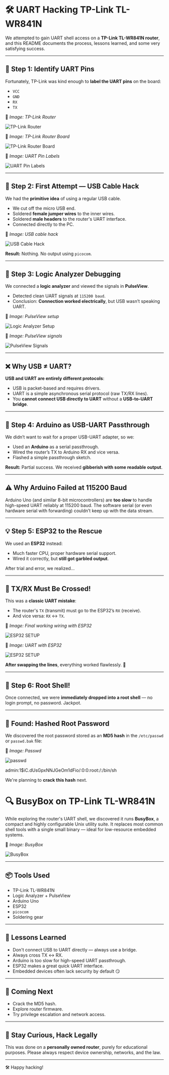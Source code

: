# 🛠️ UART Hacking TP-Link TL-WR841N

We attempted to gain UART shell access on a **TP-Link TL-WR841N router**, and this README documents the process, lessons learned, and some very satisfying success.

---

## 🧩 Step 1: Identify UART Pins

Fortunately, TP-Link was kind enough to **label the UART pins** on the board:

- `VCC`
- `GND`
- `RX`
- `TX`


📸 _Image: TP-Link Router_

![TP-Link Router](images/tp-link-router.jpg)

📸 _Image: TP-Link Router Board_

![TP-Link Router Board](images/tp-link-router-board.jpg)

📸 _Image: UART Pin Labels_

![UART Pin Labels](images/uart-pins.jpg)

---

## 🔌 Step 2: First Attempt — USB Cable Hack

We had the **primitive idea** of using a regular USB cable.

- We cut off the micro USB end.
- Soldered **female jumper wires** to the inner wires.
- Soldered **male headers** to the router's UART interface.
- Connected directly to the PC.

📸 _Image: USB cable hack_

![USB Cable Hack](images/usb-hack.jpg)

**Result:** Nothing. No output using `picocom`.

---

## 🔬 Step 3: Logic Analyzer Debugging

We connected a **logic analyzer** and viewed the signals in **PulseView**.

- Detected clean UART signals at `115200 baud`.
- Conclusion: **Connection worked electrically**, but USB wasn’t speaking UART.

📸 _Image: PulseView setup_

![Logic Analyzer Setup](images/logic-setup.jpg)

📸 _Image: PulseView signals_

![PulseView Signals](images/pulseview.png)

---

## ❌ Why USB ≠ UART?

**USB and UART are entirely different protocols**:

- USB is packet-based and requires drivers.
- UART is a simple asynchronous serial protocol (raw TX/RX lines).
- You **cannot connect USB directly to UART** without a **USB-to-UART bridge**.

---

## 🧠 Step 4: Arduino as USB-UART Passthrough

We didn’t want to wait for a proper USB-UART adapter, so we:

- Used an **Arduino** as a serial passthrough.
- Wired the router’s TX to Arduino RX and vice versa.
- Flashed a simple passthrough sketch.

**Result:** Partial success. We received **gibberish with some readable output**.

---

## ⚠️ Why Arduino Failed at 115200 Baud

Arduino Uno (and similar 8-bit microcontrollers) are **too slow** to handle high-speed UART reliably at 115200 baud. The software serial (or even hardware serial with forwarding) couldn’t keep up with the data stream.

---

## 💡 Step 5: ESP32 to the Rescue

We used an **ESP32** instead:

- Much faster CPU, proper hardware serial support.
- Wired it correctly, but **still got garbled output**.

After trial and error, we realized...

---

## 🔀 TX/RX Must Be Crossed!

This was a **classic UART mistake**:

- The router's `TX` (transmit) must go to the ESP32’s `RX` (receive).
- And vice versa: `RX` ↔ `TX`.

📸 _Image: Final working wiring with ESP32_

![ESP32 SETUP](images/esp32-working.jpg)

📸 _Image: UART with ESP32_

![ESP32 SETUP](images/uart-passthrough.png)

**After swapping the lines**, everything worked flawlessly. 🎉

---

## 🐚 Step 6: Root Shell!

Once connected, we were **immediately dropped into a root shell** — no login prompt, no password. Jackpot.

---

## 🔐 Found: Hashed Root Password

We discovered the root password stored as an **MD5 hash** in the `/etc/passwd` or `passwd.bak` file:

📸 _Image: Passwd_

![passwd](images/uart-arduino-ide.png)

admin:$1$$iC.dUsGpxNNJGeOm1dFio/:0:0:root:/:/bin/sh

We're planning to **crack this hash** next.


# 🔍 BusyBox on TP-Link TL-WR841N

While exploring the router's UART shell, we discovered it runs **BusyBox**, a compact and highly configurable Unix utility suite. It replaces most common shell tools with a single small binary — ideal for low-resource embedded systems.

📸 _Image: BusyBox_

![BusyBox](images/busybox.png)

---

## 📦 Tools Used

- TP-Link TL-WR841N
- Logic Analyzer + PulseView
- Arduino Uno
- ESP32
- `picocom`
- Soldering gear

---

## 🚧 Lessons Learned

- Don't connect USB to UART directly — always use a bridge.
- Always cross TX ↔ RX.
- Arduino is too slow for high-speed UART passthrough.
- ESP32 makes a great quick UART interface.
- Embedded devices often lack security by default 😏

---


## 🧪 Coming Next

- Crack the MD5 hash.
- Explore router firmware.
- Try privilege escalation and network access.

---

## 🧠 Stay Curious, Hack Legally

This was done on a **personally owned router**, purely for educational purposes. Please always respect device ownership, networks, and the law.

---

🛠️ Happy hacking!

